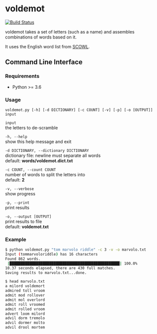 # voldemot

[![Build Status](https://travis-ci.org/dasanchez/voldemot.svg?branch=master)](https://travis-ci.org/dasanchez/voldemot)

voldemot takes a set of letters (such as a name) and assembles combinations of words based on it.

It uses the English word list from [SCOWL](http://wordlist.aspell.net/).  

## Command Line Interface

### Requirements

- Python >= 3.6

### Usage

`voldemot.py [-h] [-d DICTIONARY] [-c COUNT] [-v] [-p] [-o [OUTPUT]] input`

`input`  
the letters to de-scramble

`-h, --help`  
show this help message and exit

`-d DICTIONARY, --dictionary DICTIONARY`  
dictionary file: newline must separate all words  
default: **words/voldemot.dict.txt**

`-c COUNT, --count COUNT`  
number of words to split the letters into  
default: **2**

`-v, --verbose`  
show progress

`-p, --print`  
print results

`-o, --output [OUTPUT]`  
print results to file  
default: **voldemot.txt**

### Example

```sh
$ python voldemot.py "tom marvolo riddle" -c 3 -v -o marvolo.txt
Input (tommarvoloriddle) has 16 characters
Found 862 words.
 |██████████████████████████████████████████████████| 100.0%
10.37 seconds elapsed, there are 430 full matches.
Saving results to marvolo.txt...done.

$ head marvolo.txt
a milord voldemort
admired toll vroom
admit mod rollover
admit mol overlord
admit roll vroomed
admit rolled vroom
advert loom milord
advil dorm tremolo
advil dormer molto
advil drool mortem
```
